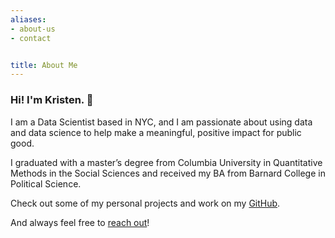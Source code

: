 ```yaml
---
aliases:
- about-us
- contact


title: About Me
---
```



### Hi! I'm Kristen. 👋

I am a Data Scientist based in NYC, and I am passionate about using data and data science to help make a meaningful, positive impact for public good.

I graduated with a master’s degree from Columbia University in Quantitative Methods in the Social Sciences and received my BA from Barnard College in Political Science.

Check out some of my personal projects and work on my [GitHub](https://github.com/kkakey).

And always feel free to [reach out](kka2120@columbia.edu)!
